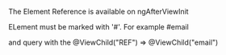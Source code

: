 The Element Reference is available on ngAfterViewInit

ELement must be marked with '#'. For example #email

and query with the @ViewChild("REF") => @ViewChild("email")
